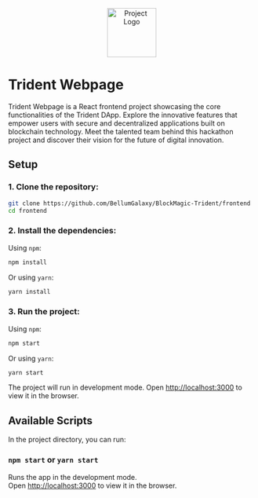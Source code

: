 <div style="text-align: center;">
  <img src="./src/assets/trident.png" alt="Project Logo" width="100"/>
</div>

# Trident Webpage


Trident Webpage is a React frontend project showcasing the core functionalities of the Trident DApp. Explore the innovative features that empower users with secure and decentralized applications built on blockchain technology. Meet the talented team behind this hackathon project and discover their vision for the future of digital innovation.


## Setup

### 1. **Clone the repository:**

```sh
git clone https://github.com/BellumGalaxy/BlockMagic-Trident/frontend
cd frontend
```


### 2. **Install the dependencies:**

   Using `npm`:

   ```sh
   npm install
   ```

   Or using `yarn`:

   ```sh
   yarn install
   ```

### 3. **Run the project:**

   Using `npm`:

   ```sh
   npm start
   ```

   Or using `yarn`:

   ```sh
   yarn start
   ```

The project will run in development mode. Open [http://localhost:3000](http://localhost:3000) to view it in the browser.

## Available Scripts

In the project directory, you can run:

### `npm start` or `yarn start`

Runs the app in the development mode.\
Open [http://localhost:3000](http://localhost:3000) to view it in the browser.
